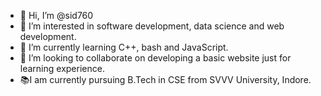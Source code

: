 - 👋 Hi, I’m @sid760
- 👀 I’m interested in software development, data science and web development.
- 🌱 I’m currently learning C++, bash and JavaScript.
- 💞️ I’m looking to collaborate on developing a basic website just for learning experience.
- 📚️I am currently pursuing B.Tech in CSE from SVVV University, Indore.
<!---
sid760/sid760 is a ✨ special ✨ repository because its `README.md` (this file) appears on your GitHub profile.
You can click the Preview link to take a look at your changes.
--->
